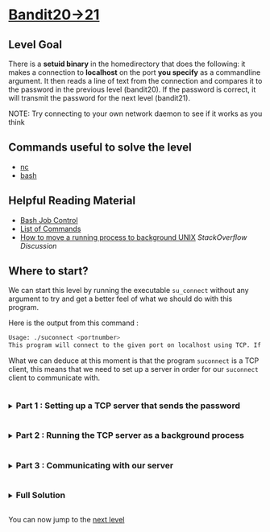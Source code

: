 # [Bandit20->21](https://overthewire.org/wargames/bandit/bandit21.html)

## Level Goal

There is a **setuid binary** in the homedirectory that does the following: it makes a connection to **localhost** on the port **you specify** 
as a commandline argument. It then reads a line of text from the connection and compares it to the password in the previous level (bandit20). 
If the password is correct, it will transmit the password for the next level (bandit21).

NOTE: Try connecting to your own network daemon to see if it works as you think

## Commands useful to solve the level

- [nc](https://linux.die.net/man/1/nc)
- [bash](https://www.gnu.org/software/bash/manual/bash.html)

## Helpful Reading Material

- [Bash Job Control](https://www.gnu.org/software/bash/manual/bash.html#Job-Control)
- [List of Commands](https://www.gnu.org/software/bash/manual/bash.html#Lists)
- [How to move a running process to background UNIX](https://stackoverflow.com/questions/46283647/how-to-move-a-running-process-to-background-unix) *StackOverflow Discussion*

## Where to start?

We can start this level by running the executable `su_connect` without any argument to try and get a better feel of what we should do with this program.

Here is the output from this command :
```bash
Usage: ./suconnect <portnumber>
This program will connect to the given port on localhost using TCP. If it receives the correct password from the other side, the next password is transmitted back.
```
What we can deduce at this moment is that the program `suconnect` is a TCP client, this means that we need to set up a server in order for our `suconnect` client to 
communicate with.

<details>
<summary><h3 style="display:inline-block">Part 1 : Setting up a TCP server that sends the password</h3></summary>

The first part of this challenge is to set up a TCP server that we will use to send the password to any host that would be trying to connect.

<details>
<summary>Hint</summary>

Using the **CLIENT/SERVER MODEL** of the [nc](https://linux.die.net/man/1/nc) command, can you figure out a way to set up a server that will 
listen for incoming connections and send the password to any client that listens to it?
</details>

<details>
<summary>Solution</summary>

Let's copy the exact same code from the `nc` man page example. Here is the command we're going to use :
```bash
nc -l 1234
```
We can now notice that we have an open TCP server that listens for incoming connections. However our server is pretty basic (as it does absolutely nothing), however 
it can communicate through its standard input and output. Let's try to redirect the standard input of the server from a file.

By running the following command :
```bash
nc -l 1234 < /etc/bandit_pass/bandit20
```
We have a server listening on the port 1234 that will send the password for bandit20 to any host that tries to connect ot it.
</details>
</details>


<details>
<summary><h3 style="display:inline-block">Part 2 : Running the TCP server as a background process</h3></summary>

After running our command, we can notice that the TCP server is waiting and that we won't have any access to our terminal while the server is still 
running. Our goal here is to find a way to keep the server open and to communicate with it using the same terminal session.
<details>
<summary>Hint</summary>

By using the [Helpful Reading Material](#Helpful-Reading-Material), can you figure out a way to run our server as a background process so that you can 
continue communicating with the server using your current terminal session?
</details>

<details>
<summary>Solution</summary>

To continue communicating with the server using the current terminal session, we need to launch it asynchronously, this means that the exit status of our command 
will be 0 and that `bash` won't wait for the completion of your command to give us back the control of our terminal session.

Here is the command we're going to execute.
```bash
nc -l 1234 < /etc/bandit_pass/bandit20 &
```
It will tell bash to run this process as a background process, which will allow us to run our TCP client to retrieve the password for the next level.
</details>
</details>


<details>
<summary><h3 style="display:inline-block">Part 3 : Communicating with our server</h3></summary>

Now that we have a server running and listening on the port 1234, we can use our executable to communicate with it. This part is pretty straightforward so there 
won't be any Hint.

<details>
<summary>Solution</summary>

We just need to run the executable `suconnect` and to specify it the right port number.

Here is the output from that command :
```bash
bandit20@bandit:~$ ./suconnect 1234
Read: bandit20_pass
Password matches, sending next password
bandit21_pass
[1]+  Done                    nc -l 1234 < /etc/bandit_pass/bandit20
bandit20@bandit:~$
```
You can see that on the last line, bash reports that the our server in the background has returned as it closes after receiving one connection.
</details>
</details>

<details>
<summary><h3 style="display:inline-block">Full Solution</h3></summary>

1.	`nc -l port_number < /etc/bandit_pass/bandit20 &` to run a server listing on **port_number** in the background.
2.	`./suconnect port_number` to retrieve the password for the next level.

</details>

You can now jump to the [next level](/bandit/bandit21.md)
